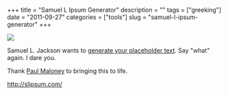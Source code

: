+++
title = "Samuel L Ipsum Generator"
description = ""
tags = ["greeking"]
date = "2011-09-27"
categories = ["tools"]
slug = "samuel-l-ipsum-generator"
+++


<div class="tool-screenshot mb1"><a href="http://slipsum.com/"><img id='bluga-thumbnail-2796' class='bluga-thumbnail custom' src='http://media.konigi.com/bluga/
wt5230e42da64a5_custom.jpg'/></a></div><p>Samuel L. Jackson wants to <a href="http://slipsum.com/">generate your placeholder text</a>. Say &quot;what&quot; again. I dare you.</p>

<p>Thank <a href="http://paulmaloney.net/">Paul Maloney</a> to bringing this to life.</p>

  
<p><a href="http://slipsum.com/">http://slipsum.com/</a></p>
      

